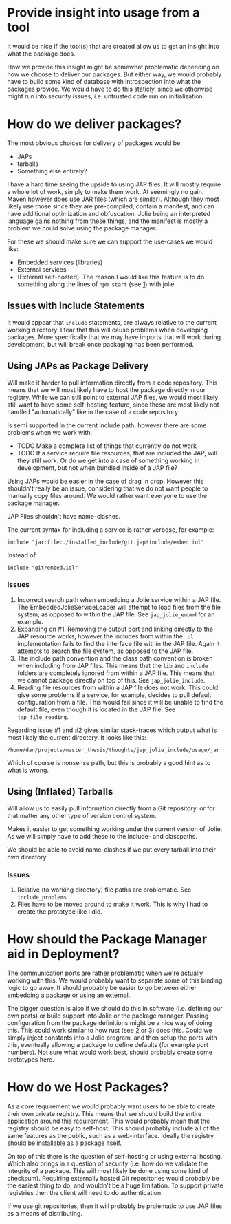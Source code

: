 # Provide insight into usage from a tool

It would be nice if the tool(s) that are created allow us to get an insight into
what the package does.

How we provide this insight might be somewhat problematic depending on how we
choose to deliver our packages. But either way, we would probably have to build
some kind of database with introspection into what the packages provide. We
would have to do this staticly, since we otherwise might run into security
issues, i.e. untrusted code run on initialization. 

# How do we deliver packages?

The most obvious choices for delivery of packages would be:

  - JAPs
  - tarballs
  - Something else entirely?

I have a hard time seeing the upside to using JAP files. It will mostly require
a whole lot of work, simply to make them work. At seemingly no gain. Maven
however does use JAR files (which are similar). Although they most likely use
those since they are pre-compiled, contain a manifest, and can have additional
optimization and obfuscation. Jolie being an interpreted language gains nothing
from these things, and the manifest is mostly a problem we could solve using the
package manager. 

For these we should make sure we can support the use-cases we would like:

  - Embedded services (libraries)
  - External services
  - (External self-hosted). The reason I would like this feature is to do
    something along the lines of `npm start` (see [1]) with jolie

[1]: https://docs.npmjs.com/misc/scripts#default-values

## Issues with Include Statements

It would appear that `include` statements, are always relative to the current
working directory. I fear that this will cause problems when developing
packages. More specifically that we may have imports that will work during
development, but will break once packaging has been performed.

## Using JAPs as Package Delivery

Will make it harder to pull information directly from a code repository. This
means that we will most likely have to host the package directly in our
registry. While we can still point to external JAP files, we would most likely
still want to have some self-hosting feature, since these are most likely not
handled "automatically" like in the case of a code repository.

Is semi supported in the current include path, however there are some problems
when we work with:

  - TODO Make a complete list of things that currently do not work
  - TODO If a service require file resources, that are included the JAP, will
    they still work. Or do we get into a case of something working in
    development, but not when bundled inside of a JAP file?

Using JAPs would be easier in the case of drag 'n drop. However this shouldn't
really be an issue, considering that we do not want people to manually copy
files around. We would rather want everyone to use the package manager.

JAP Files shouldn't have name-clashes. 

The current syntax for including a service is rather verbose, for example:

```
include "jar:file:./installed_include/git.jap!include/embed.iol"
```

Instead of:

```
include "git/embed.iol"
```

### Issues

  1. Incorrect search path when embedding a Jolie service within a JAP file. The
     EmbeddedJolieServiceLoader will attempt to load files from the file system,
     as opposed to within the JAP file. See `jap_jolie_embed` for an example.
  2. Expanding on #1. Removing the output port and linking directly to the JAP
     resource works, however the includes from within the `.ol` implementation
     fails to find the interface file within the JAP file. Again it attempts to
     search the file system, as opposed to the JAP file.
  3. The include path convention and the class path convention is broken when
     including from JAP files. This means that the `lib` and `include` folders
     are completely ignored from within a JAP file. This means that we cannot
     package directly on top of this. See `jap_jolie_include`.
  4. Reading file resources from within a JAP file does not work. This could
     give some problems if a service, for example, decides to pull default
     configuration from a file. This would fail since it will be unable to find
     the default file, even though it is located in the JAP file. See 
     `jap_file_reading`.

Regarding issue #1 and #2 gives similar stack-traces which output what is most
likely the current directory. It looks like this: 

```
/home/dan/projects/master_thesis/thoughts/jap_jolie_include/usage/jar:file:./foobar.jap!/foobar.ol
```

Which of course is nonsense path, but this is probably a good hint as to what is
wrong.

## Using (Inflated) Tarballs

Will allow us to easily pull information directly from a Git repository, or for
that matter any other type of version control system.

Makes it easier to get something working under the current version of Jolie. As
we will simply have to add these to the include- and classpaths.

We should be able to avoid name-clashes if we put every tarball into their own
directory. 

### Issues

  1. Relative (to working directory) file paths are problematic. See
     `include_problems`
  2. Files have to be moved around to make it work. This is why I had to create
     the prototype like I did.

# How should the Package Manager aid in Deployment?

The communication ports are rather problematic when we're actually working with
this. We would probably want to separate some of this binding logic to go away.
It should probably be easier to go between either embedding a package or using
an external.

The bigger question is also if we should do this in software (i.e. defining our
own ports) or build support into Jolie or the package manager. Passing
configuration from the package definitions might be a nice way of doing this.
This could work similar to how rust (see [2] or [3]) does this. Could we simply
inject constants into a Jolie program, and then setup the ports with this,
eventually allowing a package to define defaults (for example port numbers). Not
sure what would work best, should probably create some prototypes here.

[2]: http://doc.crates.io/manifest.html#the-metadata-table-optional
[3]: http://doc.crates.io/manifest.html#the-features-section

# How do we Host Packages?

As a core requirement we would probably want users to be able to create their
own private registry. This means that we should build the entire application
around this requirement. This would probably mean that the registry should be
easy to self-host. This should probably include all of the same features as the
public, such as a web-interface. Ideally the registry should be installable as a
package itself.

On top of this there is the question of self-hosting or using external hosting.
Which also brings in a question of security (i.e. how do we validate the
integrity of a package. This will most likely be done using some kind of
checksum). Requiring externally hosted Git repositories would probably be the
easiest thing to do, and wouldn't be a huge limitation. To support private
registries then the client will need to do authentication.

If we use git repositories, then it will probably be prolematic to use JAP files
as a means of distributing.